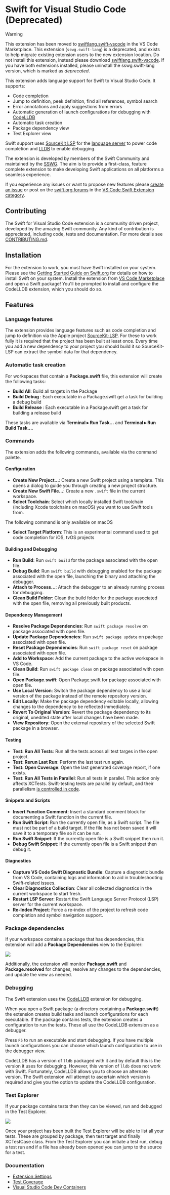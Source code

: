 # Swift for Visual Studio Code (Deprecated)

> [!WARNING]
> This extension has been moved to [swiftlang.swift-vscode](https://marketplace.visualstudio.com/items?itemName=swiftlang.swift-vscode) in the VS Code Marketplace. This extension (`sswg.swift-lang`) is a deprecated, and exists to help migrate existing extension users to the new extension location. Do not install this extension, instead please download [swiftlang.swift-vscode](https://marketplace.visualstudio.com/items?itemName=swiftlang.swift-vscode). If you have both extensions installed, please uninstall the sswg.swift-lang version, which is marked as _deprecated_.

This extension adds language support for Swift to Visual Studio Code. It supports:

* Code completion
* Jump to definition, peek definition, find all references, symbol search
* Error annotations and apply suggestions from errors
* Automatic generation of launch configurations for debugging with [CodeLLDB](https://marketplace.visualstudio.com/items?itemName=vadimcn.vscode-lldb)
* Automatic task creation
* Package dependency view
* Test Explorer view

Swift support uses [SourceKit LSP](https://github.com/apple/sourcekit-lsp) for the [language server](https://microsoft.github.io/language-server-protocol/overviews/lsp/overview/) to power code completion and [LLDB](https://github.com/vadimcn/vscode-lldb) to enable debugging.

The extension is developed by members of the Swift Community and maintained by the [SSWG](https://www.swift.org/sswg/). The aim is to provide a first-class, feature complete extension to make developing Swift applications on all platforms a seamless experience.

If you experience any issues or want to propose new features please [create an issue](https://github.com/swiftlang/vscode-swift/issues/new) or post on the [swift.org forums](https://forums.swift.org) in the [VS Code Swift Extension category](https://forums.swift.org/c/related-projects/vscode-swift-extension/).

## Contributing

The Swift for Visual Studio Code extension is a community driven project, developed by the amazing Swift community. Any kind of contribution is appreciated, including code, tests and documentation. For more details see [CONTRIBUTING.md](https://github.com/swiftlang/vscode-swift/blob/HEAD/CONTRIBUTING.md).

## Installation

For the extension to work, you must have Swift installed on your system. Please see the [Getting Started Guide on Swift.org](https://www.swift.org/getting-started/) for details on how to install Swift on your system. Install the extension from [VS Code Marketplace](https://marketplace.visualstudio.com/items?itemName=sswg.swift-lang) and open a Swift package! You'll be prompted to install and configure the CodeLLDB extension, which you should do so.

## Features

### Language features

The extension provides language features such as code completion and jump to definition via the Apple project [SourceKit-LSP](https://github.com/apple/sourcekit-lsp). For these to work fully it is required that the project has been built at least once. Every time you add a new dependency to your project you should build it so SourceKit-LSP can extract the symbol data for that dependency.

### Automatic task creation

For workspaces that contain a **Package.swift** file, this extension will create the following tasks:

- **Build All**: Build all targets in the Package
- **Build Debug <Executable>**: Each executable in a Package.swift get a task for building a debug build
- **Build Release <Executable>**: Each executable in a Package.swift get a task for building a release build

These tasks are available via **Terminal ▸ Run Task...** and **Terminal ▸ Run Build Task...**.

### Commands

The extension adds the following commands, available via the command palette.

#### Configuration

- **Create New Project...**: Create a new Swift project using a template. This opens a dialog to guide you through creating a new project structure.
- **Create New Swift File...**: Create a new `.swift` file in the current workspace.
- **Select Toolchain**: Select which locally installed Swift toolchain (including Xcode toolchains on macOS) you want to use Swift tools from.

The following command is only available on macOS

- **Select Target Platform**: This is an experimental command used to get code completion for iOS, tvOS projects

#### Building and Debugging

- **Run Build**: Run `swift build` for the package associated with the open file.
- **Debug Build**: Run `swift build` with debugging enabled for the package associated with the open file, launching the binary and attaching the debugger.
- **Attach to Process...**: Attach the debugger to an already running process for debugging.
- **Clean Build Folder**: Clean the build folder for the package associated with the open file, removing all previously built products.

#### Dependency Management

- **Resolve Package Dependencies**: Run `swift package resolve` on package associated with open file.
- **Update Package Dependencies**: Run `swift package update` on package associated with open file.
- **Reset Package Dependencies**: Run `swift package reset` on package associated with open file.
- **Add to Workspace**: Add the current package to the active workspace in VS Code.
- **Clean Build**: Run `swift package clean` on package associated with open file.
- **Open Package.swift**: Open Package.swift for package associated with open file.
- **Use Local Version**: Switch the package dependency to use a local version of the package instead of the remote repository version.
- **Edit Locally**: Make the package dependency editable locally, allowing changes to the dependency to be reflected immediately.
- **Revert To Original Version**: Revert the package dependency to its original, unedited state after local changes have been made.
- **View Repository**: Open the external repository of the selected Swift package in a browser.

#### Testing

- **Test: Run All Tests**: Run all the tests across all test targes in the open project.
- **Test: Rerun Last Run**: Perform the last test run again.
- **Test: Open Coverage**: Open the last generated coverage report, if one exists.
- **Test: Run All Tests in Parallel**: Run all tests in parallel. This action only affects XCTests. Swift-testing tests are parallel by default, and their parallelism [is controlled in code](https://developer.apple.com/documentation/testing/parallelization).

#### Snippets and Scripts

- **Insert Function Comment**: Insert a standard comment block for documenting a Swift function in the current file.
- **Run Swift Script**: Run the currently open file, as a Swift script. The file must not be part of a build target. If the file has not been saved it will save it to a temporary file so it can be run.
- **Run Swift Snippet**: If the currently open file is a Swift snippet then run it.
- **Debug Swift Snippet**: If the currently open file is a Swift snippet then debug it.

#### Diagnostics

- **Capture VS Code Swift Diagnostic Bundle**: Capture a diagnostic bundle from VS Code, containing logs and information to aid in troubleshooting Swift-related issues.
- **Clear Diagnostics Collection**: Clear all collected diagnostics in the current workspace to start fresh.
- **Restart LSP Server**: Restart the Swift Language Server Protocol (LSP) server for the current workspace.
- **Re-Index Project**: Force a re-index of the project to refresh code completion and symbol navigation support.

### Package dependencies

If your workspace contains a package that has dependencies, this extension will add a **Package Dependencies** view to the Explorer:

![](https://github.com/swiftlang/vscode-swift/raw/HEAD/images/package-dependencies.png)

Additionally, the extension will monitor **Package.swift** and **Package.resolved** for changes, resolve any changes to the dependencies, and update the view as needed.

### Debugging

The Swift extension uses the [CodeLLDB](https://marketplace.visualstudio.com/items?itemName=vadimcn.vscode-lldb) extension for debugging.

When you open a Swift package (a directory containing a **Package.swift**) the extension creates build tasks and launch configurations for each executable. If the package contains tests, the extension creates a configuration to run the tests. These all use the CodeLLDB extension as a debugger.

Press `F5` to run an executable and start debugging. If you have multiple launch configurations you can choose which launch configuration to use in the debugger view.

CodeLLDB has a version of `lldb` packaged with it and by default this is the version it uses for debugging. However, this version of `lldb` does not work with Swift. Fortunately, CodeLLDB allows you to choose an alternate version. The Swift extension will attempt to ascertain which version is required and give you the option to update the CodeLLDB configuration.

### Test Explorer

If your package contains tests then they can be viewed, run and debugged in the Test Explorer.

![](https://github.com/swiftlang/vscode-swift/raw/HEAD/images/test-explorer.png)

Once your project has been built the Test Explorer will be able to list all your tests. These are grouped by package, then test target and finally XCTestCase class. From the Test Explorer you can initiate a test run, debug a test run and if a file has already been opened you can jump to the source for a test.

### Documentation

* [Extension Settings](https://github.com/swiftlang/vscode-swift/blob/HEAD/docs/settings.md)
* [Test Coverage](https://github.com/swiftlang/vscode-swift/blob/HEAD/docs/test-coverage.md)
* [Visual Studio Code Dev Containers](https://github.com/swiftlang/vscode-swift/blob/HEAD/docs/remote-dev.md)
